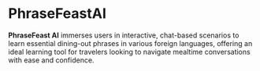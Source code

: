# PhraseFeastAI
**PhraseFeast AI** immerses users in interactive, chat-based scenarios to learn essential dining-out phrases in various foreign languages, offering an ideal learning tool for travelers looking to navigate mealtime conversations with ease and confidence.
